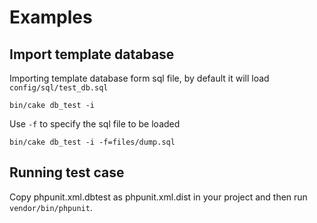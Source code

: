 Examples
========

Import template database
------------------------

Importing template database form sql file, by default it will load `config/sql/test_db.sql`

```
bin/cake db_test -i
```

Use `-f` to specify the sql file to be loaded

```
bin/cake db_test -i -f=files/dump.sql
```


Running test case
-----------------

Copy phpunit.xml.dbtest as phpunit.xml.dist in your project and then run `vendor/bin/phpunit`.

